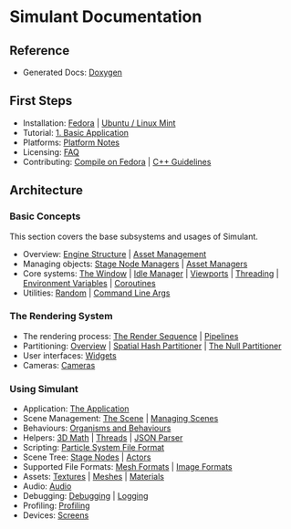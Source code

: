 # Simulant Documentation

## Reference

 - Generated Docs: [Doxygen](https://simulant.gitlab.io/simulant/namespacesmlt.html)


## First Steps

 - Installation: [Fedora](install_fedora.md) | [Ubuntu / Linux Mint](install_ubuntu.md)
 - Tutorial: [1. Basic Application](tutorial_1.md)
 - Platforms: [Platform Notes](platform_notes.md)
 - Licensing: [FAQ](license.md)
 - Contributing: [Compile on Fedora](develop_fedora.md) | [C++ Guidelines](cpp_guidelines.md)

## Architecture

### Basic Concepts

This section covers the base subsystems and usages of Simulant.

 - Overview: [Engine Structure](engine_structure.md) | [Asset Management](resource_management.md)
 - Managing objects: [Stage Node Managers](manual_managers.md) | [Asset Managers](asset_managers.md)
 - Core systems: [The Window](window.md) | [Idle Manager](idle.md) | [Viewports](viewport.md) | [Threading](threading.md) | [Environment Variables](environment_variables.md) | [Coroutines](coroutines.md)
 - Utilities: [Random](random.md) | [Command Line Args](arg_parsing.md) 

### The Rendering System

 - The rendering process: [The Render Sequence](render_sequence.md) | [Pipelines](pipelines.md)
 - Partitioning: [Overview](partitioners.md) | [Spatial Hash Partitioner](spatial_hashing.md) | [The Null Partitioner](null_partitioner.md)
 - User interfaces: [Widgets](widgets.md)
 - Cameras: [Cameras](cameras.md)

### Using Simulant

 - Application: [The Application](application.md)
 - Scene Management: [The Scene](scene.md) | [Managing Scenes](scene_management.md)
 - Behaviours: [Organisms and Behaviours](behaviours.md)
 - Helpers: [3D Math](maths.md) | [Threads](threading.md) | [JSON Parser](json.md)
 - Scripting: [Particle System File Format](particle_system_format.md)
 - Scene Tree: [Stage Nodes](stage_nodes.md) | [Actors](actors.md)
 - Supported File Formats: [Mesh Formats](mesh_formats.md) | [Image Formats](image_formats.md)
 - Assets: [Textures](textures.md) | [Meshes](meshes.md) | [Materials](materials.md)
 - Audio: [Audio](audio.md)
 - Debugging: [Debugging](debugging.md) | [Logging](logging.md)
 - Profiling: [Profiling](profiling.md)
 - Devices: [Screens](screens.md)

